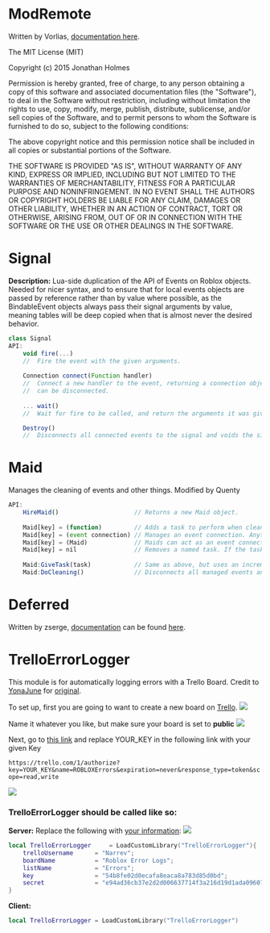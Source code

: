 # ModRemote
Written by Vorlias, [documentation here](https://github.com/Vorlias/ROBLOX-ModRemote).

The MIT License (MIT)

Copyright (c) 2015 Jonathan Holmes

Permission is hereby granted, free of charge, to any person obtaining a copy of this software and associated documentation files (the "Software"), to deal in the Software without restriction, including without limitation the rights to use, copy, modify, merge, publish, distribute, sublicense, and/or sell copies of the Software, and to permit persons to whom the Software is furnished to do so, subject to the following conditions:

The above copyright notice and this permission notice shall be included in all copies or substantial portions of the Software.

THE SOFTWARE IS PROVIDED "AS IS", WITHOUT WARRANTY OF ANY KIND, EXPRESS OR IMPLIED, INCLUDING BUT NOT LIMITED TO THE WARRANTIES OF MERCHANTABILITY, FITNESS FOR A PARTICULAR PURPOSE AND NONINFRINGEMENT. IN NO EVENT SHALL THE AUTHORS OR COPYRIGHT HOLDERS BE LIABLE FOR ANY CLAIM, DAMAGES OR OTHER LIABILITY, WHETHER IN AN ACTION OF CONTRACT, TORT OR OTHERWISE, ARISING FROM, OUT OF OR IN CONNECTION WITH THE SOFTWARE OR THE USE OR OTHER DEALINGS IN THE SOFTWARE.


# Signal
**Description:**
	Lua-side duplication of the API of Events on Roblox objects. Needed for nicer
	syntax, and to ensure that for local events objects are passed by reference
	rather than by value where possible, as the BindableEvent objects always pass
	their signal arguments by value, meaning tables will be deep copied when that
	is almost never the desired behavior.
```javascript
class Signal
API:
	void fire(...)
	//	Fire the event with the given arguments.
		
	Connection connect(Function handler)
	//	Connect a new handler to the event, returning a connection object that
	//	can be disconnected.
		
	... wait()
	//	Wait for fire to be called, and return the arguments it was given.

	Destroy()
	//	Disconnects all connected events to the signal and voids the signal as unusable.
```

# Maid
Manages the cleaning of events and other things.
Modified by Quenty
```javascript
API:
	HireMaid()                     // Returns a new Maid object.
 
	Maid[key] = (function)         // Adds a task to perform when cleaning up.
	Maid[key] = (event connection) // Manages an event connection. Anything that isn't a function is assumed to be this.
	Maid[key] = (Maid)             // Maids can act as an event connection, allowing a Maid to have other maids to clean up.
	Maid[key] = nil                // Removes a named task. If the task is an event, it is disconnected.
 
	Maid:GiveTask(task)            // Same as above, but uses an incremented number as a key.
	Maid:DoCleaning()              // Disconnects all managed events and performs all clean-up tasks.
```

# Deferred
Written by zserge, [documentation](https://github.com/zserge/lua-promises) can be found [here](https://github.com/zserge/lua-promises).

# TrelloErrorLogger
This module is for automatically logging errors with a Trello Board. Credit to [YonaJune](https://scriptinghelpers.org/user/8/YonaJune) for [original](https://scriptinghelpers.org/blog/logging-errors-with-trello).

To set up, first you are going to want to create a new board on [Trello](https://trello.com/).
![](http://i.imgur.com/FqaPhTm.png)

Name it whatever you like, but make sure your board is set to **public**
![](http://i.imgur.com/KbA8Klr.png)

Next, go to [this link](https://trello.com/app-key) and replace YOUR_KEY in the following link with your given Key

``https://trello.com/1/authorize?key=YOUR_KEY&name=ROBLOXErrors&expiration=never&response_type=token&scope=read,write``

![](http://i.imgur.com/xwcDx5R.png)



<h3>TrelloErrorLogger should be called like so:</h3>

**Server:**
Replace the following with [your information](https://trello.com/app-key):
![](http://i.imgur.com/9xqynfZ.png)
```lua
local TrelloErrorLogger		= LoadCustomLibrary("TrelloErrorLogger"){
	trelloUsername		= "Narrev";
	boardName			= "Roblox Error Logs";
	listName			= "Errors";
	key					= "54b8fe02d0ecafa8eaca8a783d85d0bd";
	secret				= "e94ad36cb37e2d2d006637714f3a216d19d1ada096073e250be45ec96930ccce";
}
```

**Client:**
```lua
local TrelloErrorLogger = LoadCustomLibrary("TrelloErrorLogger")
```
